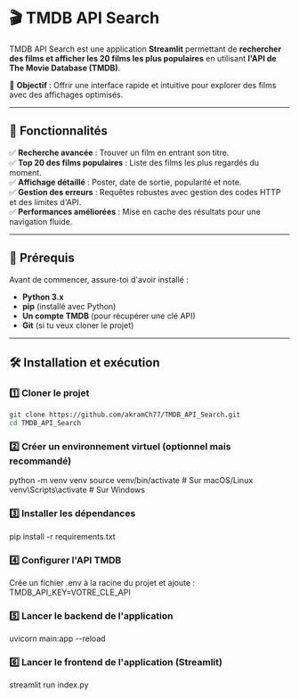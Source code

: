 # 🎬 TMDB API Search

TMDB API Search est une application **Streamlit** permettant de **rechercher des films et afficher les 20 films les plus populaires** en utilisant **l'API de The Movie Database (TMDB)**.  

🚀 **Objectif** : Offrir une interface rapide et intuitive pour explorer des films avec des affichages optimisés.  

---

## 🌟 Fonctionnalités

✅ **Recherche avancée** : Trouver un film en entrant son titre.  
✅ **Top 20 des films populaires** : Liste des films les plus regardés du moment.  
✅ **Affichage détaillé** : Poster, date de sortie, popularité et note.  
✅ **Gestion des erreurs** : Requêtes robustes avec gestion des codes HTTP et des limites d'API.  
✅ **Performances améliorées** : Mise en cache des résultats pour une navigation fluide.  

---

## 📌 Prérequis

Avant de commencer, assure-toi d'avoir installé :

- **Python 3.x**
- **pip** (installé avec Python)
- **Un compte TMDB** (pour récupérer une clé API)
- **Git** (si tu veux cloner le projet)

---

## 🛠️ Installation et exécution

### 1️⃣ Cloner le projet
```bash
git clone https://github.com/akramCh77/TMDB_API_Search.git
cd TMDB_API_Search
```

### 2️⃣ Créer un environnement virtuel (optionnel mais recommandé)
python -m venv venv
source venv/bin/activate  # Sur macOS/Linux
venv\Scripts\activate  # Sur Windows

### 3️⃣ Installer les dépendances
pip install -r requirements.txt

### 4️⃣ Configurer l'API TMDB
Crée un fichier .env à la racine du projet et ajoute :
TMDB_API_KEY=VOTRE_CLE_API

### 5️⃣ Lancer le backend de l'application
uvicorn main:app --reload

### 6️⃣ Lancer le frontend de l'application (Streamlit)
streamlit run index.py



